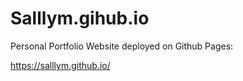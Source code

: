 # Salllym.gihub.io

Personal Portfolio Website deployed on Github Pages:

https://salllym.github.io/

